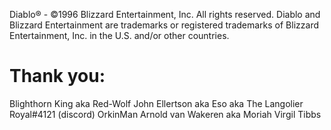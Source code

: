 Diablo® - ©1996 Blizzard Entertainment, Inc. All rights reserved. Diablo and Blizzard Entertainment are trademarks or registered trademarks of Blizzard Entertainment, Inc. in the U.S. and/or other countries.

# Thank you:

Blighthorn
King aka Red-Wolf
John Ellertson aka Eso aka The Langolier
Royal#4121 (discord)
OrkinMan
Arnold van Wakeren aka Moriah
Virgil Tibbs

